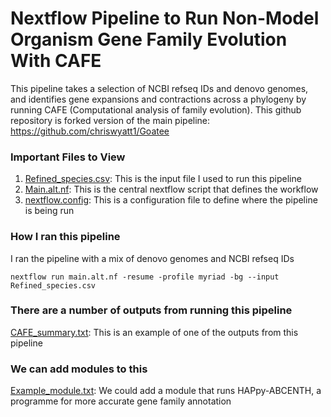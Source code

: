 # Nextflow Pipeline to Run Non-Model Organism Gene Family Evolution With CAFE
This pipeline takes a selection of NCBI refseq IDs and denovo genomes, and identifies gene expansions and contractions across a phylogeny by running CAFE (Computational analysis of family evolution). 
This github repository is forked version of the main pipeline: https://github.com/chriswyatt1/Goatee 

### Important Files to View
1) [Refined_species.csv](https://github.com/lewisrevely/Goatee/blob/main/Refined_species.csv): This is the input file I used to run this pipeline
2) [Main.alt.nf](https://github.com/lewisrevely/Goatee/blob/main/main.alt.nf): This is the central nextflow script that defines the workflow
3) [nextflow.config](https://github.com/lewisrevely/Goatee/edit/main/nextflow.config): This is a configuration file to define where the pipeline is being run

### How I ran this pipeline
I ran the pipeline with a mix of denovo genomes and NCBI refseq IDs 
```
nextflow run main.alt.nf -resume -profile myriad -bg --input Refined_species.csv
```

### There are a number of outputs from running this pipeline 
[CAFE_summary.txt](https://github.com/lewisrevely/Goatee/blob/main/CAFE_summary.txt): This is an example of one of the outputs from this pipeline

### We can add modules to this 
[Example_module.txt](https://github.com/lewisrevely/Goatee/blob/main/example_module.txt): We could add a module that runs HAPpy-ABCENTH, a programme for more accurate gene family annotation
